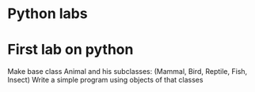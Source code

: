 # Python labs

# First lab on python

Make base class Animal and his subclasses: (Mammal, Bird, Reptile, Fish, Insect)
Write a simple program using objects of that classes
